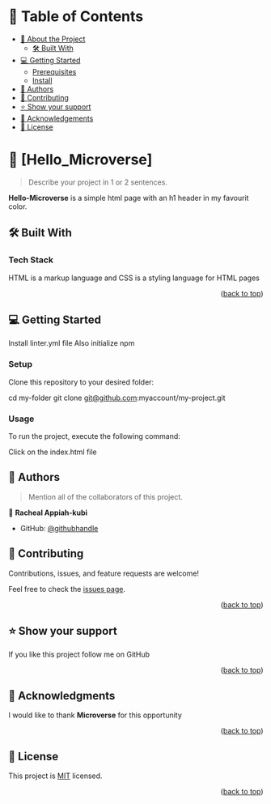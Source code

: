 <a name="readme-top"></a>



# 📗 Table of Contents

- [📖 About the Project](#about-project)
  - [🛠 Built With](#built-with)
- [💻 Getting Started](#getting-started)
  - [Prerequisites](#prerequisites)
  - [Install](#install)
- [👥 Authors](#authors)
- [🤝 Contributing](#contributing)
- [⭐️ Show your support](#support)
- [🙏 Acknowledgements](#acknowledgements)
- [📝 License](#license)



# 📖 [Hello_Microverse] <a name="about-project"></a>

> Describe your project in 1 or 2 sentences.

**Hello-Microverse** is a simple html page with an h1 header in my favourit color.

## 🛠 Built With <a name="html"></a>

### Tech Stack <a name="Html&CSS"></a>

HTML is a markup language and CSS is a styling language for HTML pages

<p align="right">(<a href="#readme-top">back to top</a>)</p>


## 💻 Getting Started <a name="getting-started"></a>

Install linter.yml file
Also initialize npm


### Setup

Clone this repository to your desired folder:

  cd my-folder
  git clone git@github.com:myaccount/my-project.git




### Usage

To run the project, execute the following command:

Click on the index.html file


## 👥 Authors <a name="Racheal"></a>

> Mention all of the collaborators of this project.

👤 **Racheal Appiah-kubi**

- GitHub: [@githubhandle](https://github.com/coderacheal)


## 🤝 Contributing <a name="contributing"></a>

Contributions, issues, and feature requests are welcome!

Feel free to check the [issues page](../../issues/).

<p align="right">(<a href="#readme-top">back to top</a>)</p>


## ⭐️ Show your support <a name="support"></a>

If you like this project follow me on GitHub

<p align="right">(<a href="#readme-top">back to top</a>)</p>


## 🙏 Acknowledgments <a name="acknowledgements"></a>


I would like to thank **Microverse** for this opportunity

<p align="right">(<a href="#readme-top">back to top</a>)</p>




## 📝 License <a name="license"></a>

This project is [MIT](./LICENSE) licensed.


<p align="right">(<a href="#readme-top">back to top</a>)</p>